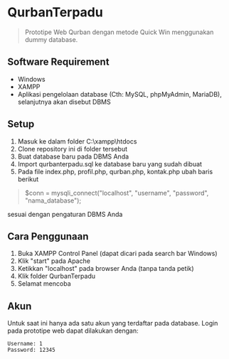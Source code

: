 # QurbanTerpadu
> Prototipe Web Qurban dengan metode Quick Win menggunakan dummy database.

## Software Requirement
* Windows
* XAMPP
* Aplikasi pengelolaan database (Cth: MySQL, phpMyAdmin, MariaDB), selanjutnya akan disebut DBMS

## Setup
1. Masuk ke dalam folder C:\xampp\htdocs
2. Clone repository ini di folder tersebut
3. Buat database baru pada DBMS Anda
4. Import qurbanterpadu.sql ke database baru yang sudah dibuat
5. Pada file index.php, profil.php, qurban.php, kontak.php ubah baris berikut
> $conn = mysqli_connect("localhost", "username", "password", "nama_database");
   
   sesuai dengan pengaturan DBMS Anda

## Cara Penggunaan
1. Buka XAMPP Control Panel (dapat dicari pada search bar Windows)
2. Klik "start" pada Apache
3. Ketikkan "localhost" pada browser Anda (tanpa tanda petik)
4. Klik folder QurbanTerpadu
5. Selamat mencoba

## Akun
Untuk saat ini hanya ada satu akun yang terdaftar pada database. Login pada prototipe web dapat dilakukan dengan:
```
Username: 1
Password: 12345
```
